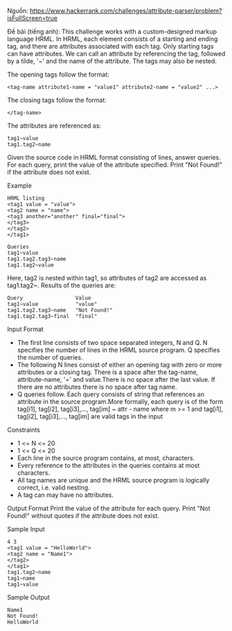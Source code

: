 Nguồn:
https://www.hackerrank.com/challenges/attribute-parser/problem?isFullScreen=true

Đề bài (tiếng anh):
This challenge works with a custom-designed markup language HRML. In HRML, each element consists of a starting and ending tag, and there are attributes associated
with each tag. Only starting tags can have attributes. We can call an attribute by referencing the tag, followed by a tilde, '~' and the name of the attribute. 
The tags may also be nested.

The opening tags follow the format:

    <tag-name attribute1-name = "value1" attribute2-name = "value2" ...>

The closing tags follow the format:

    </tag-name>

The attributes are referenced as:
    
    tag1~value  
    tag1.tag2~name

Given the source code in HRML format consisting of  lines, answer  queries. For each query, print the value of the attribute specified. Print "Not Found!" if the
attribute does not exist.

Example

    HRML listing
    <tag1 value = "value">
    <tag2 name = "name">
    <tag3 another="another" final="final">
    </tag3>
    </tag2>
    </tag1>
    
    Queries
    tag1~value
    tag1.tag2.tag3~name
    tag1.tag2~value
    
Here, tag2 is nested within tag1, so attributes of tag2 are accessed as tag1.tag2~<attribute>. Results of the queries are:

    Query                 Value
    tag1~value            "value"
    tag1.tag2.tag3~name   "Not Found!"
    tag1.tag2.tag3~final  "final"

Input Format
+ The first line consists of two space separated integers, N and Q. N specifies the number of lines in the HRML source program. Q specifies the number of queries.
+ The following N lines consist of either an opening tag with zero or more attributes or a closing tag. There is a space after the tag-name, attribute-name, '=' and 
value.There is no space after the last value. If there are no attributes there is no space after tag name.
+ Q queries follow. Each query consists of string that references an attribute in the source program.More formally, each query is of the form 
tag[i1], tag[i2], tag[i3],..., tag[im] ~ attr - name  where m >= 1 and tag[i1], tag[i2], tag[i3],..., tag[im] are valid tags in the input

Constraints
+ 1 <= N <= 20
+ 1 <= Q <= 20
+ Each line in the source program contains, at most,  characters.
+ Every reference to the attributes in the  queries contains at most  characters.
+ All tag names are unique and the HRML source program is logically correct, i.e. valid nesting.
+ A tag can may have no attributes.

Output Format
Print the value of the attribute for each query. Print "Not Found!" without quotes if the attribute does not exist.

Sample Input

    4 3
    <tag1 value = "HelloWorld">
    <tag2 name = "Name1">
    </tag2>
    </tag1>
    tag1.tag2~name
    tag1~name
    tag1~value

Sample Output

    Name1
    Not Found!
    HelloWorld
